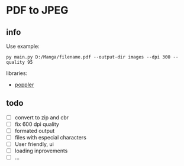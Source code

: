 # PDF to JPEG

## info

Use example:

``py main.py D:/Manga/filename.pdf --output-dir images --dpi 300 --quality 95``

libraries:

- [poppler](https://github.com/oschwartz10612/poppler-windows?tab=readme-ov-file)

## todo

- [ ] convert to zip and cbr
- [ ] fix 600 dpi quality 
- [ ] formated output
- [ ] files with especial characters
- [ ] User friendly, ui
- [ ] loading inprovements
- [ ] ...
